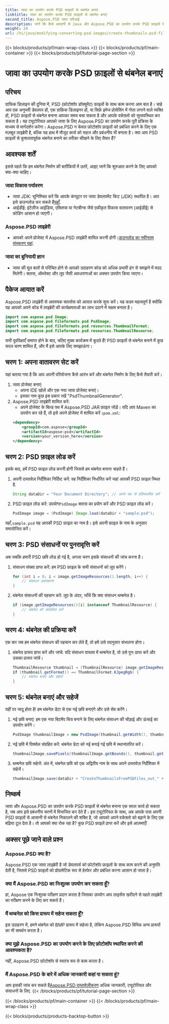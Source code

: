```yaml
---
title: जावा का उपयोग करके PSD फ़ाइलों से थंबनेल बनाएं
linktitle: जावा का उपयोग करके PSD फ़ाइलों से थंबनेल बनाएं
second_title: Aspose.PSD जावा एपीआई
description: जानें कि कैसे आसानी से Java और Aspose.PSD का उपयोग करके PSD फ़ाइलों से थंबनेल बनाएं। सहज छवि प्रसंस्करण के लिए हमारे चरण-दर-चरण मार्गदर्शिका का पालन करें।
weight: 24
url: /hi/java/modifying-converting-psd-images/create-thumbnails-psd-files/
---
```


{{< blocks/products/pf/main-wrap-class >}}
{{< blocks/products/pf/main-container >}}
{{< blocks/products/pf/tutorial-page-section >}}

# जावा का उपयोग करके PSD फ़ाइलों से थंबनेल बनाएं

## परिचय
ग्राफिक डिज़ाइन की दुनिया में, PSD (फ़ोटोशॉप डॉक्यूमेंट) फ़ाइलों के साथ काम करना आम बात है। चाहे आप एक अनुभवी डेवलपर हों, एक ग्राफ़िक डिज़ाइनर हों, या सिर्फ़ इमेज प्रोसेसिंग में गोता लगाने वाले व्यक्ति हों, PSD फ़ाइलों से थंबनेल बनाना आपका समय बचा सकता है और आपके वर्कफ़्लो को सुव्यवस्थित कर सकता है। यह ट्यूटोरियल आपको जावा के लिए Aspose.PSD का उपयोग करके पूरी प्रक्रिया के माध्यम से मार्गदर्शन करेगा। Aspose.PSD न केवल फ़ोटोशॉप फ़ाइलों को प्रबंधित करने के लिए एक मज़बूत लाइब्रेरी है, बल्कि यह हाथ में मौजूद कार्य को सहज और प्रबंधनीय भी बनाता है। क्या आप PSD फ़ाइलों से कुशलतापूर्वक थंबनेल बनाने का तरीका सीखने के लिए तैयार हैं?
## आवश्यक शर्तें
इससे पहले कि हम थंबनेल निर्माण की बारीकियों में उतरें, आइए जानें कि शुरुआत करने के लिए आपको क्या-क्या चाहिए।
### जावा विकास पर्यावरण
-  जावा JDK: सुनिश्चित करें कि आपके कंप्यूटर पर जावा डेवलपमेंट किट (JDK) स्थापित है। आप इसे डाउनलोड कर सकते हैं[यहाँ](https://www.oracle.com/java/technologies/javase-jdk11-downloads.html).
- आईडीई: इंटेलीज आईडिया, एक्लिप्स या नेटबीन्स जैसे एकीकृत विकास वातावरण (आईडीई) से कोडिंग आसान हो जाएगी।
### Aspose.PSD लाइब्रेरी
- आपको अपने प्रोजेक्ट में Aspose.PSD लाइब्रेरी शामिल करनी होगी।[डाउनलोड का नवीनतम संस्करण यहां](https://releases.aspose.com/psd/java/).
### जावा का बुनियादी ज्ञान
- जावा की मूल बातों से परिचित होने से आपको उदाहरण कोड को अधिक प्रभावी ढंग से समझने में मदद मिलेगी। क्लास, ऑब्जेक्ट और लूप जैसी अवधारणाओं का अक्सर उपयोग किया जाएगा।
## पैकेज आयात करें
Aspose.PSD लाइब्रेरी से आवश्यक क्लासेस को आयात करके शुरू करें। यह कदम महत्वपूर्ण है क्योंकि यह आपको अपने कोड में लाइब्रेरी की कार्यक्षमताओं का लाभ उठाने में सक्षम बनाता है।
```java
import com.aspose.psd.Image;
import com.aspose.psd.fileformats.psd.PsdImage;
import com.aspose.psd.fileformats.psd.resources.ThumbnailFormat;
import com.aspose.psd.fileformats.psd.resources.ThumbnailResource;
```
सभी पूर्वापेक्षाएँ समाप्त होने के बाद, चलिए मुख्य कार्यक्रम में कूदते हैं! PSD फ़ाइलों से थंबनेल बनाने में कुछ सरल चरण शामिल हैं, और मैं इसे आपके लिए समझाऊंगा।
## चरण 1: अपना वातावरण सेट करें
यहां बताया गया है कि आप अपनी परियोजना कैसे आरंभ करें और थंबनेल निर्माण के लिए कैसे तैयारी करें।
1. जावा प्रोजेक्ट बनाएं:
   - अपना IDE खोलें और एक नया जावा प्रोजेक्ट बनाएं।
   - इसका नाम कुछ इस प्रकार रखें "PsdThumbnailGenerator".
2. Aspose.PSD लाइब्रेरी शामिल करें:
   -  अपने प्रोजेक्ट के बिल्ड पथ में Aspose.PSD JAR फ़ाइल जोड़ें। यदि आप Maven का उपयोग कर रहे हैं, तो इसे अपने प्रोजेक्ट में शामिल करें।`pom.xml`:
     ```xml
     <dependency>
         <groupId>com.aspose</groupId>
         <artifactId>aspose-psd</artifactId>
         <version>your_version_here</version>
     </dependency>
     ```
## चरण 2: PSD फ़ाइल लोड करें
इसके बाद, हमें PSD फ़ाइल लोड करनी होगी जिससे हम थंबनेल बनाना चाहते हैं। 
1. अपनी दस्तावेज़ निर्देशिका निर्दिष्ट करें:
   वह निर्देशिका निर्धारित करें जहां आपकी PSD फ़ाइल स्थित है.
   ```java
   String dataDir = "Your Document Directory"; // अपने पथ से प्रतिस्थापित करें
   ```
2. PSD फ़ाइल लोड करें:
    उपयोग`PsdImage` क्लास का प्रयोग करें और PSD फ़ाइल लोड करें।
   ```java
   PsdImage image = (PsdImage) Image.load(dataDir + "sample.psd");
   ```
 यहाँ,`sample.psd` यह आपकी PSD फ़ाइल का नाम है। इसे अपनी फ़ाइल के नाम के अनुसार समायोजित करें।
## चरण 3: PSD संसाधनों पर पुनरावृत्ति करें
अब जबकि हमारी PSD छवि लोड हो गई है, अगला चरण इसके संसाधनों की जांच करना है।
1. संसाधन संख्या प्राप्त करें:
   हम PSD फ़ाइल के सभी संसाधनों को लूप करेंगे।
   ```java
   for (int i = 0; i < image.getImageResources().length; i++) {
       // संसाधन प्रसंस्करण
   }
   ```
   
2. थंबनेल संसाधनों की पहचान करें:
   लूप के अंदर, जाँचें कि क्या संसाधन थम्बनेल है।
   ```java
   if (image.getImageResources()[i] instanceof ThumbnailResource) {
       // थंबनेल को संसाधित करें
   }
   ```
## चरण 4: थंबनेल की प्रक्रिया करें
एक बार जब हम थंबनेल संसाधन की पहचान कर लेते हैं, तो हमें उसे तदनुसार संभालना होगा।
1. थंबनेल प्रारूप प्राप्त करें और जांचें:
   यदि संसाधन वास्तव में थम्बनेल है, तो उसे पुनः प्राप्त करें और उसका प्रारूप जांचें।
   ```java
   ThumbnailResource thumbnail = (ThumbnailResource) image.getImageResources()[i];
   if (thumbnail.getFormat() == ThumbnailFormat.KJpegRgb) {
       // थंबनेल बनाएं और सहेजें
   }
   ```
## चरण 5: थंबनेल बनाएं और सहेजें
यहीं पर जादू होता है! हम थंबनेल डेटा से एक नई छवि बनाएंगे और उसे सेव करेंगे।
1. नई छवि बनाएं:
   हम एक नया बिटमैप चित्र बनाने के लिए थंबनेल संसाधन की चौड़ाई और ऊंचाई का उपयोग करेंगे।
   ```java
   PsdImage thumbnailImage = new PsdImage(thumbnail.getWidth(), thumbnail.getHeight());
   ```
2. नई छवि में पिक्सेल संग्रहित करें:
   थंबनेल डेटा को नई बनाई गई छवि में स्थानांतरित करें।
   ```java
   thumbnailImage.savePixels(thumbnailImage.getBounds(), thumbnail.getThumbnailData());
   ```
3. थम्बनेल छवि सहेजें:
   अंत में, थंबनेल छवि को एक अद्वितीय नाम के साथ अपने दस्तावेज़ निर्देशिका में सहेजें।
   ```java
   thumbnailImage.save(dataDir + "CreateThumbnailsFromPSDFiles_out_" + i + ".bmp");
   ```

## निष्कर्ष
जावा और Aspose.PSD का उपयोग करके PSD फ़ाइलों से थंबनेल बनाना एक सरल कार्य हो सकता है, जब आप इसे प्रबंधनीय चरणों में विभाजित कर देते हैं। इस ट्यूटोरियल के साथ, अब आपके पास अपनी PSD फ़ाइलों से आसानी से थंबनेल निकालने की शक्ति है, जो आपको अपने वर्कफ़्लो को बढ़ाने के लिए एक बढ़िया टूल देता है। तो आपको क्या रोक रहा है? कुछ PSD फ़ाइलें प्राप्त करें और इसे आज़माएँ!
## अक्सर पूछे जाने वाले प्रश्न
### Aspose.PSD क्या है?
Aspose.PSD एक जावा लाइब्रेरी है जो डेवलपर्स को फ़ोटोशॉप फ़ाइलों के साथ काम करने की अनुमति देती है, जिससे PSD फ़ाइलों को प्रोग्रामेटिक रूप से हेरफेर और प्रबंधित करना आसान हो जाता है।
### क्या मैं Aspose.PSD का निःशुल्क उपयोग कर सकता हूँ?
हां, Aspose एक निःशुल्क परीक्षण प्रदान करता है जिसका उपयोग आप लाइसेंस खरीदने से पहले लाइब्रेरी का परीक्षण करने के लिए कर सकते हैं।
### मैं थम्बनेल को किस प्रारूप में सहेज सकता हूँ?
इस उदाहरण में, हमने थंबनेल को BMP प्रारूप में सहेजा है, लेकिन Aspose.PSD विभिन्न अन्य प्रारूपों का भी समर्थन करता है।
### क्या मुझे Aspose.PSD का उपयोग करने के लिए फ़ोटोशॉप स्थापित करने की आवश्यकता है?
नहीं, Aspose.PSD फ़ोटोशॉप से स्वतंत्र रूप से काम करता है।
### मैं Aspose.PSD के बारे में अधिक जानकारी कहां पा सकता हूं?
 आप इसकी जांच कर सकते हैं[Aspose.PSD दस्तावेज़ीकरण](https://reference.aspose.com/psd/java/) अधिक जानकारी, ट्यूटोरियल और संसाधनों के लिए.
{{< /blocks/products/pf/tutorial-page-section >}}

{{< /blocks/products/pf/main-container >}}
{{< /blocks/products/pf/main-wrap-class >}}

{{< blocks/products/products-backtop-button >}}
